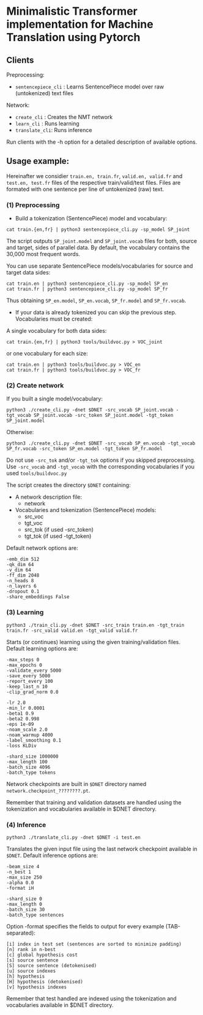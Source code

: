 # Minimalistic Transformer implementation for Machine Translation using Pytorch

## Clients

Preprocessing:
* `sentencepiece_cli` : Learns SentencePiece model over raw (untokenized) text files

Network:
* `create_cli` : Creates the NMT network
* `learn_cli` : Runs learning 
* `translate_cli`: Runs inference

Run clients with the -h option for a detailed description of available options.

## Usage example:

Hereinafter we considier `train.en, train.fr`, `valid.en, valid.fr` and `test.en, test.fr` files of the respective train/valid/test files.
Files are formated with one sentence per line of untokenized (raw) text. 

### (1) Preprocessing

* Build a tokenization (SentencePiece) model and vocabulary:
```
cat train.{en,fr} | python3 sentencepiece_cli.py -sp_model SP_joint
```
The script outputs `SP_joint.model` and `SP_joint.vocab` files for both, source and target, sides of parallel data. 
By default, the vocabulary contains the 30,000 most frequent words.

You can use separate SentencePiece models/vocabularies for source and target data sides:
```
cat train.en | python3 sentencepiece_cli.py -sp_model SP_en
cat train.fr | python3 sentencepiece_cli.py -sp_model SP_fr
```

Thus obtaining `SP_en.model`, `SP_en.vocab`, `SP_fr.model` and `SP_fr.vocab`.

* If your data is already tokenized you can skip the previous step. Vocabularies must be created:

A single vocabulary for both data sides:
```
cat train.{en,fr} | python3 tools/buildvoc.py > VOC_joint
```
or one vocabulary for each size:
```
cat train.en | python3 tools/buildvoc.py > VOC_en
cat train.fr | python3 tools/buildvoc.py > VOC_fr
```


### (2) Create network


If you built a single model/vocabulary:
```
python3 ./create_cli.py -dnet $DNET -src_vocab SP_joint.vocab -tgt_vocab SP_joint.vocab -src_token SP_joint.model -tgt_token SP_joint.model
```

Otherwise:
```
python3 ./create_cli.py -dnet $DNET -src_vocab SP_en.vocab -tgt_vocab SP_fr.vocab -src_token SP_en.model -tgt_token SP_fr.model
```

Do not use `-src_tok` and/or `-tgt_tok` options if you skipped preprocessing. Use `-src_vocab` and `-tgt_vocab` with the corresponding vocabularies if you used `tools/buildvoc.py`

The script creates the directory `$DNET` containing:
* A network description file: 
  * network
* Vocabularies and tokenization (SentencePiece) models:
  * src_voc
  * tgt_voc
  * src_tok (if used -src_token)
  * tgt_tok (if used -tgt_token)

Default network options are:
```
-emb_dim 512
-qk_dim 64
-v_dim 64
-ff_dim 2048
-n_heads 8
-n_layers 6
-dropout 0.1
-share_embeddings False
```

### (3) Learning
```
python3 ./train_cli.py -dnet $DNET -src_train train.en -tgt_train train.fr -src_valid valid.en -tgt_valid valid.fr
```

Starts (or continues) learning using the given training/validation files. Default learning options are:
```
-max_steps 0
-max_epochs 0
-validate_every 5000
-save_every 5000
-report_every 100
-keep_last_n 10
-clip_grad_norm 0.0
```
```
-lr 2.0
-min_lr 0.0001
-beta1 0.9
-beta2 0.998
-eps 1e-09
-noam_scale 2.0
-noam_warmup 4000
-label_smoothing 0.1
-loss KLDiv
```
```
-shard_size 1000000
-max_length 100
-batch_size 4096
-batch_type tokens
```

Network checkpoints are built in `$DNET` directory named `network.checkpoint_????????.pt`.

Remember that training and validation datasets are handled using the tokenization and vocabularies available in $DNET directory.

### (4) Inference
```
python3 ./translate_cli.py -dnet $DNET -i test.en
```

Translates the given input file using the last network checkpoint available in `$DNET`. Default inference options are:
```
-beam_size 4
-n_best 1
-max_size 250
-alpha 0.0
-format iH
```
```
-shard_size 0
-max_length 0
-batch_size 30
-batch_type sentences
```

Option -format specifies the fields to output for every example (TAB-separated):
```
[i] index in test set (sentences are sorted to minimize padding)
[n] rank in n-best
[c] global hypothesis cost
[s] source sentence
[S] source sentence (detokenised)
[u] source indexes
[h] hypothesis
[H] hypothesis (detokenised)
[v] hypothesis indexes
```

Remember that test handled are indexed using the tokenization and vocabularies available in $DNET directory.



